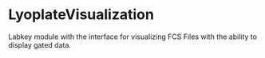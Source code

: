 LyoplateVisualization
=====================

Labkey module with the interface for visualizing FCS Files with the ability to display gated data.

